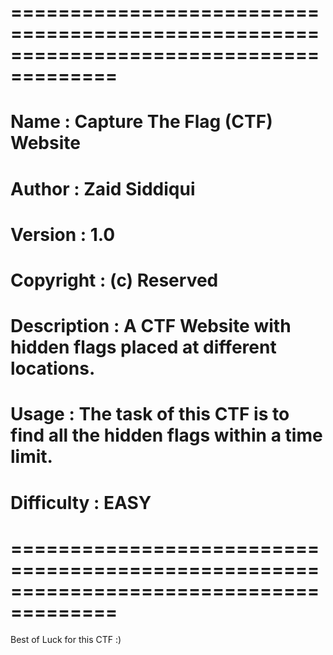 # =======================================================================================
# Name        : Capture The Flag (CTF) Website
# Author      : Zaid Siddiqui
# Version     : 1.0
# Copyright   : (c) Reserved
# Description : A CTF Website with hidden flags placed at different locations.
# Usage       : The task of this CTF is to find all the hidden flags within a time limit.
# Difficulty  : EASY
# =======================================================================================

Best of Luck for this CTF :)
